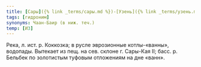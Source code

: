 ```yaml
---
title: [Сары]({% link _terms/сары.md %})-[Узень]({% link _terms/узень.md %})
tags: [гидроним]
synonyms: Чаан-Баир (в ниж. теч.)
temp: [И3]
---
```


Река, л. ист. р. Коккозка; в русле эврозионные котлы-«ванны», водопады. Вытекает
из пещ. на сев. склоне г. Сары-Кая II; басс. р. Бельбек по золотистым туфовым
отложениям на дне «ванн».
